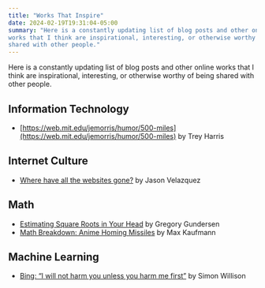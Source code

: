 ```yaml
---
title: "Works That Inspire"
date: 2024-02-19T19:31:04-05:00
summary: "Here is a constantly updating list of blog posts and other online
works that I think are inspirational, interesting, or otherwise worthy of being
shared with other people."
---
```


Here is a constantly updating list of blog posts and other online works that I
think are inspirational, interesting, or otherwise worthy of being shared with
other people.

## Information Technology

- [https://web.mit.edu/jemorris/humor/500-miles](https://web.mit.edu/jemorris/humor/500-miles) by Trey Harris

## Internet Culture

- [Where have all the websites gone?](https://www.fromjason.xyz/p/notebook/where-have-all-the-websites-gone/) by Jason Velazquez

## Math

- [Estimating Square Roots in Your Head](https://gregorygundersen.com/blog/2023/02/01/estimating-square-roots/) by Gregory Gundersen
- [Math Breakdown: Anime Homing Missiles](https://blog.littlepolygon.com/posts/missile/) by Max Kaufmann

## Machine Learning

- [Bing: “I will not harm you unless you harm me first”](https://simonwillison.net/2023/Feb/15/bing/) by Simon Willison


